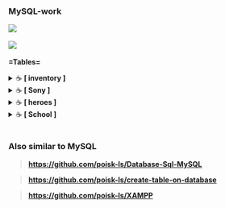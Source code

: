 
### MySQL-work


<p><img src="https://img.shields.io/badge/MySQL-005C84?style=for-the-badge&logo=mysql&logoColor=white"</p>

<p><img src="https://img.shields.io/badge/Database-CF96FD?style=for-the-badge&logo=Database&logoColor=393665"</p>

**=Tables=**
<details>
    <summary>&#9749 <b>[ inventory ]</b></summary><br/>

<p><img src="https://github.com/poisk-ls/MySQL-work/blob/master/assets/table%20%5Binventory%5D/inventory%201.jpg" width="90%"/><img src="https://github.com/poisk-ls/MySQL-work/blob/master/assets/table%20%5Binventory%5D/inventory%202.jpg" width="90%"/></p>

</details>

<details>
    <summary>&#9749 <b>[ Sony ]</b></summary><br/>

<p><img src="https://github.com/poisk-ls/MySQL-work/blob/master/assets/table%20%5BSony%5D/Sony%201.jpg" width="90%"/><img src="https://github.com/poisk-ls/MySQL-work/blob/master/assets/table%20%5BSony%5D/Sony%202.jpg" width="90%"/></p>

</details>

<details>
    <summary>&#9749 <b>[ heroes ]</b></summary><br/>

<p><img src="https://github.com/poisk-ls/MySQL-work/blob/master/assets/table%20%5Bheroes%5D/heroes%201.jpg" width="90%"/><img src="https://github.com/poisk-ls/MySQL-work/blob/master/assets/table%20%5Bheroes%5D/heroes%202.jpg" width="90%"/></p>

</details>

<details>
    <summary>&#9749 <b>[ School ]</b></summary><br/>

<p><img src="https://github.com/poisk-ls/MySQL-work/blob/master/assets/database%20%5B%20School%20%5D/School%201.jpg" width="90%"/><img src="https://github.com/poisk-ls/MySQL-work/blob/master/assets/database%20%5B%20School%20%5D/School%202.jpg" width="90%"/></p> <p><img src="https://github.com/poisk-ls/MySQL-work/blob/master/assets/database%20%5B%20School%20%5D/School%203.jpg" width="90%"/></p>

</details>




#
### Also similar to MySQL 

>**https://github.com/poisk-ls/Database-Sql-MySQL**

>**https://github.com/poisk-ls/create-table-on-database**

>**https://github.com/poisk-ls/XAMPP**

